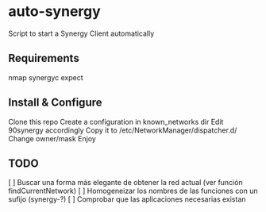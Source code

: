 # auto-synergy

Script to start a Synergy Client automatically

## Requirements

nmap
synergyc
expect 

## Install & Configure

Clone this repo
Create a configuration in known_networks dir
Edit 90synergy accordingly
Copy it to /etc/NetworkManager/dispatcher.d/
Change owner/mask
Enjoy

## TODO

[ ] Buscar una forma más elegante de obtener la red actual (ver función findCurrentNetwork)
[ ] Homogeneizar los nombres de las funciones con un sufijo (synergy-?)
[ ] Comprobar que las aplicaciones necesarias existan

